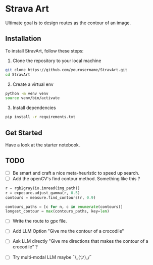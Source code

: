 # Strava Art

Ultimate goal is to design routes as the contour of an image.

## Installation

To install StravArt, follow these steps:

1. Clone the repository to your local machine

```bash
git clone https://github.com/yourusername/StravArt.git
cd StravArt
```

2. Create a virtual env

```bash
python -m venv venv
source venv/bin/activate
```

3. Install dependencies 
```bash
pip install -r requirements.txt
```

## Get Started

Have a look at the starter notebook.

## TODO

- [ ] Be smart and craft a nice meta-heuristic to speed up search.
- [ ] Add the openCV's find contour method. Something like this ?

```python
r = rgb2gray(io.imread(img_path))
r = exposure.adjust_gamma(r, 0.5)
contours = measure.find_contours(r, 0.9)

contours_paths = [c for n, c in enumerate(contours)]
longest_contour = max(contours_paths, key=len)
```

- [ ] Write the route to gpx file.
- [ ] Add LLM Option "Give me the contour of a crocodile"
- [ ] Ask LLM directly "Give me directions that makes the contour of a crocodile" ?
- [ ] Try multi-modal LLM maybe ¯\\\_(ツ)\_/¯





